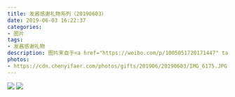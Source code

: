 ```yaml
---
title: 发酱感谢礼物系列（20190603）
date: 2019-06-03 16:22:37
categories:
- 图片
tags:
- 发酱感谢礼物
description: 图片来自于<a href="https://weibo.com/p/1005051720171447" target="_blank">quanmmmmm</a><br/>“谢谢黑眼圈的牙刷，哈哈确实很少在四月份收到过生日礼物。电动牙刷是个好东西，对牙齿健康帮助很大的说～[思考][思考]记得以前知乎上还有一个list，列了很多提升生活幸福感的物品，电动牙刷就是其中前几。[大侦探皮卡丘微笑][大侦探皮卡丘微笑]” ​​​
photos: 
- https://cdn.chenyifaer.com/photos/gifts/201906/20190603/IMG_6175.JPG
---
```


![](https://cdn.chenyifaer.com/photos/gifts/201906/20190603/IMG_6176.JPG)
![](https://cdn.chenyifaer.com/photos/gifts/201906/20190603/IMG_6177.JPG)
